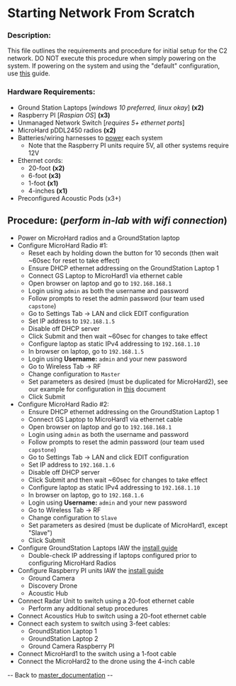 # Starting Network From Scratch

### Description:
This file outlines the requirements and procedure for initial setup for the C2 network. DO NOT execute this procedure when simply powering on the system. If powering on the system and using the "default" configuration, use [this](FieldOpsInstructions.md) guide. 

### Hardware Requirements:
- Ground Station Laptops [*windows 10 preferred, linux okay*] **(x2)**
- Raspberry PI [*Raspian OS*] **(x3)**
- Unmanaged Network Switch [*requires 5+ ethernet ports*]
- MicroHard pDDL2450 radios **(x2)**
- Batteries/wiring harnesses to [power](PowerSystem.md) each system
    - Note that the Raspberry PI units require 5V, all other systems require 12V
- Ethernet cords: 
    - 20-foot **(x2)**
    - 6-foot **(x3)**
    - 1-foot **(x1)**
    - 4-inches **(x1)**
- Preconfigured Acoustic Pods (x3+)

## Procedure: (*perform in-lab with wifi connection*)
- Power on MicroHard radios and a GroundStation laptop
- Configure MicroHard Radio #1:
    - Reset each by holding down the button for 10 seconds (then wait ~60sec for reset to take effect)
    - Ensure DHCP ethernet addressing on the GroundStation Laptop 1
    - Connect GS Laptop to MicroHard1 via ethernet cable
    - Open browser on laptop and go to `192.168.168.1`
    - Login using `admin` as both the username and password
    - Follow prompts to reset the admin password (our team used `capstone`)
    - Go to Settings Tab -> LAN and click EDIT configuration
    - Set IP address to `192.168.1.5`
    - Disable off DHCP server
    - Click Submit and then wait ~60sec for changes to take effect
    - Configure laptop as static IPv4 addressing to `192.168.1.10`
    - In browser on laptop, go to `192.168.1.5`
    - Login using **Username:** `admin` and your new password
    - Go to Wireless Tab -> RF
    - Change configuration to `Master`
    - Set parameters as desired (must be duplicated for MicroHard2), see our example for configuration in [this](Network.md) document
    - Click Submit
- Configure MicroHard Radio #2:
    - Ensure DHCP ethernet addressing on the GroundStation Laptop 1
    - Connect GS Laptop to MicroHard1 via ethernet cable
    - Open browser on laptop and go to `192.168.168.1`
    - Login using `admin` as both the username and password
    - Follow prompts to reset the admin password (our team used `capstone`)
    - Go to Settings Tab -> LAN and click EDIT configuration
    - Set IP address to `192.168.1.6`
    - Disable off DHCP server
    - Click Submit and then wait ~60sec for changes to take effect
    - Configure laptop as static IPv4 addressing to `192.168.1.10`
    - In browser on laptop, go to `192.168.1.6`
    - Login using **Username:** `admin` and your new password
    - Go to Wireless Tab -> RF
    - Change configuration to `Slave`
    - Set parameters as desired (must be duplicate of MicroHard1, except "Slave")
    - Click Submit   
- Configure GroundStation Laptops IAW the [install guide](InstallSoftware.md)
    - Double-check IP addressing if laptops configured prior to configuring MicroHard Radios
- Configure Raspberry PI units IAW the [install guide](InstallSoftware.md)
    - Ground Camera
    - Discovery Drone
    - Acoustic Hub
- Connect Radar Unit to switch using a 20-foot ethernet cable
    - Perform any additional setup procedures
- Connect Acoustics Hub to switch using a 20-foot ethernet cable
- Connect each system to switch using 3-feet cables:
    - GroundStation Laptop 1
    - GroundStation Laptop 2
    - Ground Camera Raspberry PI
- Connect MicroHard1 to the switch using a 1-foot cable
- Connect the MicroHard2 to the drone using the 4-inch cable
 
-- Back to [master_documentation](../Documentation/Master_Documentation.md) --
